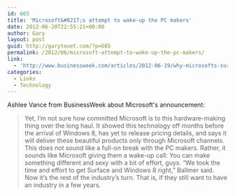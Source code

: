 ```yaml
---
id: 665
title: 'Microsoft&#8217;s attempt to wake-up the PC makers'
date: 2012-06-20T22:55:21+00:00
author: Gary
layout: post
guid: http://garytouet.com/?p=665
permalink: /2012/06/microsoft-attempt-to-wake-up-the-pc-makers/
link:
  - 'http://www.businessweek.com/articles/2012-06-19/why-microsofts-surface-tablet-should-shame-the-pc-industry#p2'
categories:
  - Links
  - Technology
---
```


Ashlee Vance from BusinessWeek about Microsoft's announcement:
<blockquote>Yet, I’m not sure how committed Microsoft is to this hardware-making thing over the long haul. It showed this technology off months before the arrival of Windows 8, has yet to release pricing details, and says it will deliver these beautiful products only through Microsoft channels. This does not sound like a full-on break with the PC makers. Rather, it sounds like Microsoft giving them a wake-up call: You can make something different and sexy with a bit of effort, guys. “We took the time and effort to get Surface and Windows 8 right,” Ballmer said. Now it’s the rest of the industry’s turn. That is, if they still want to have an industry in a few years.</blockquote>
